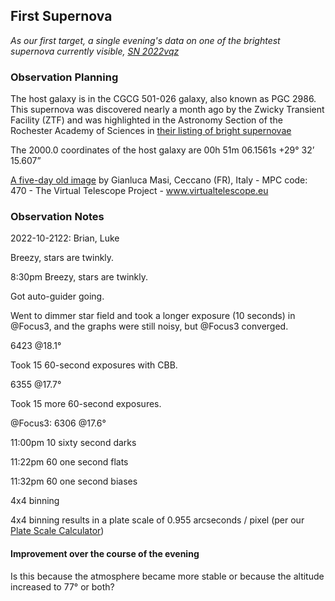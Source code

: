 ## First Supernova

*As our first target, a single evening's data on one of the brightest supernova currently visible, [SN 2022vqz](https://www.rochesterastronomy.org/supernova.html#2022vqz)*

### Observation Planning

The host galaxy is in the CGCG 501-026 galaxy, also known as PGC 2986.
This supernova was discovered nearly a month ago by the Zwicky Transient Facility (ZTF) and was highlighted in the Astronomy Section of the Rochester Academy of Sciences in [their listing of bright supernovae](https://www.rochesterastronomy.org/supernova.html)

The 2000.0 coordinates of the host galaxy are 00h 51m 06.1561s  +29&deg; 32&rsquo; 15.607&rdquo;

[A five-day old image](./SN2022vqz_16oct2022_pw17_masi.jpg) by Gianluca Masi, Ceccano (FR), Italy - MPC code: 470 - The Virtual Telescope Project - www.virtualtelescope.eu

### Observation Notes

2022-10-2122: Brian, Luke

Breezy, stars are twinkly.

8:30pm Breezy, stars are twinkly.

Got auto-guider going.

Went to dimmer star field and took a longer exposure (10 seconds) in @Focus3, and the graphs were still noisy, but @Focus3 converged.

6423 @18.1&deg;

Took 15 60-second exposures with CBB.

6355 @17.7&deg;

Took 15 more 60-second exposures.

@Focus3: 6306 @17.6&deg;

11:00pm 10 sixty second darks

11:22pm 60 one second flats

11:32pm 60 one second biases

4x4 binning

4x4 binning results in a plate scale of 0.955 arcseconds / pixel (per our [Plate Scale Calculator](../../equipment/PlateScaleCalculator.pdf))

#### Improvement over the course of the evening

Is this because the atmosphere became more stable or because the altitude increased to 77&deg; or both?
